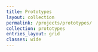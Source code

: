 ```yaml
---
title: Prototypes
layout: collection
permalink: /projects/prototypes/
collection: prototypes
entries_layout: grid
classes: wide
---
```

